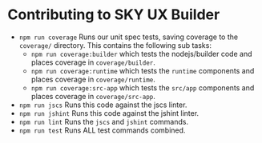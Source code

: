 # Contributing to SKY UX Builder

- `npm run coverage` Runs our unit spec tests, saving coverage to the `coverage/` directory.  This contains the following sub tasks:
  - `npm run coverage:builder` which tests the nodejs/builder code and places coverage in `coverage/builder`.
  - `npm run coverage:runtime` which tests the `runtime` components and places coverage in `coverage/runtime`.
  - `npm run coverage:src-app` which tests the `src/app` components and places coverage in `coverage/src-app`.
- `npm run jscs`  Runs this code against the jscs linter.
- `npm run jshint` Runs this code against the jshint linter.
- `npm run lint` Runs the `jscs` and `jshint` commands.
- `npm run test` Runs ALL test commands combined.